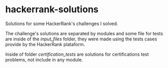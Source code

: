 # hackerrank-solutions
Solutions for some HackerRank's challenges I solved.

The challenge's solutions are separated by modules and some file for tests are inside of the _input_files_ folder, they were made using the tests cases provide by the HackerRank plataform.

Inside of folder _certification_tests_ are solutions for certifications test problems, not include in any module.
